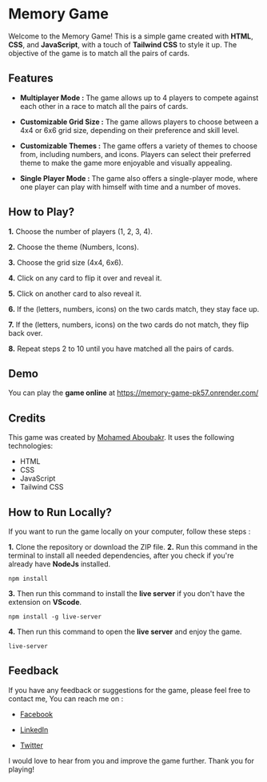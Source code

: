 <!-- Headings -->

# Memory Game

Welcome to the Memory Game! This is a simple game created with **HTML**, **CSS**, and **JavaScript**, with a touch of **Tailwind CSS** to style it up. The objective of the game is to match all the pairs of cards.

## Features

- **Multiplayer Mode :** The game allows up to 4 players to compete against each other in a race to match all the pairs of cards.

- **Customizable Grid Size :** The game allows players to choose between a 4x4 or 6x6 grid size, depending on their preference and skill level.

- **Customizable Themes :** The game offers a variety of themes to choose from, including numbers, and icons. Players can select their preferred theme to make the game more enjoyable and visually appealing.

- **Single Player Mode :** The game also offers a single-player mode, where one player can play with himself with time and a number of moves.

## How to Play?

**1.** Choose the number of players (1, 2, 3, 4).

**2.** Choose the theme (Numbers, Icons).

**3.** Choose the grid size (4x4, 6x6).

**4.** Click on any card to flip it over and reveal it.

**5.** Click on another card to also reveal it.

**6.** If the (letters, numbers, icons) on the two cards match, they stay face up.

**7.** If the (letters, numbers, icons) on the two cards do not match, they flip back over.

**8.** Repeat steps 2 to 10 until you have matched all the pairs of cards.

## Demo

You can play the **game online** at <https://memory-game-pk57.onrender.com/>

## Credits

This game was created by [Mohamed Aboubakr](https://www.linkedin.com/in/mohamed-aboubakr-87a982200/ "LinkedIn account"). It uses the following technologies:

- HTML
- CSS
- JavaScript
- Tailwind CSS

## How to Run Locally?

If you want to run the game locally on your computer, follow these steps :

**1.** Clone the repository or download the ZIP file.
**2.** Run this command in the terminal to install all needed dependencies, after you check if you're already have **NodeJs** installed.

```
npm install
```

**3.** Then run this command to install the **live server** if you don't have the extension on **VScode**.

```
npm install -g live-server
```

**4.** Then run this command to open the **live server** and enjoy the game.

```
live-server
```

## Feedback

If you have any feedback or suggestions for the game, please feel free to contact me, You can reach me on :

- [Facebook](https://www.facebook.com/mohamed.aboubakr.111)

- [LinkedIn](https://www.linkedin.com/in/mohamed-aboubakr-87a982200/)

- [Twitter](https://twitter.com/mabobakr365)

I would love to hear from you and improve the game further. Thank you for playing!
